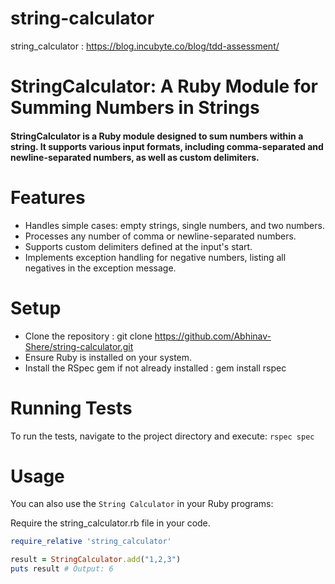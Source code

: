 # string-calculator

string_calculator : https://blog.incubyte.co/blog/tdd-assessment/

# StringCalculator: A Ruby Module for Summing Numbers in Strings

#### StringCalculator is a Ruby module designed to sum numbers within a string. It supports various input formats, including comma-separated and newline-separated numbers, as well as custom delimiters.

# Features
- Handles simple cases: empty strings, single numbers, and two numbers.
- Processes any number of comma or newline-separated numbers.
- Supports custom delimiters defined at the input's start.
- Implements exception handling for negative numbers, listing all negatives in the exception message.

# Setup
- Clone the repository : git clone https://github.com/Abhinav-Shere/string-calculator.git
- Ensure Ruby is installed on your system.
- Install the RSpec gem if not already installed : gem install rspec

# Running Tests
To run the tests, navigate to the project directory and execute:
`rspec spec
`

# Usage
You can also use the `String Calculator` in your Ruby programs:

Require the string_calculator.rb file in your code.
```ruby
require_relative 'string_calculator'

result = StringCalculator.add("1,2,3")
puts result # Output: 6
